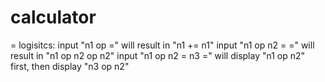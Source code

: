 # calculator
 = logisitcs:
 input "n1 op =" will result in "n1 += n1"
 input "n1 op n2 = =" will result in "n1 op n2 op n2"
 input "n1 op n2 = n3 =" will display "n1 op n2" first, then display "n3 op n2"